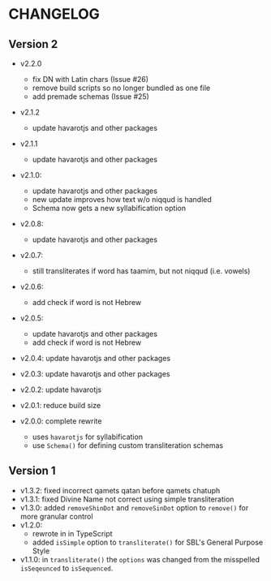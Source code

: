 # CHANGELOG

## Version 2

- v2.2.0
  - fix DN with Latin chars (Issue #26)
  - remove build scripts so no longer bundled as one file
  - add premade schemas (Issue #25)

- v2.1.2
  - update havarotjs and other packages

- v2.1.1
  - update havarotjs and other packages

- v2.1.0:
  - update havarotjs and other packages
  - new update improves how text w/o niqqud is handled
  - Schema now gets a new syllabification option

- v2.0.8:
  - update havarotjs and other packages

- v2.0.7:
  - still transliterates if word has taamim, but not niqqud (i.e. vowels)

- v2.0.6:
  - add check if word is not Hebrew

- v2.0.5:
  - update havarotjs and other packages
  - add check if word is not Hebrew

- v2.0.4: update havarotjs and other packages

- v2.0.3: update havarotjs and other packages

- v2.0.2: update havarotjs

- v2.0.1: reduce build size

- v2.0.0: complete rewrite
  - uses `havarotjs` for syllabification
  - use `Schema()` for defining custom transliteration schemas

## Version 1

- v1.3.2: fixed incorrect qamets qatan before qamets chatuph
- v1.3.1: fixed Divine Name not correct using simple transliteration
- v1.3.0: added `removeShinDot` and `removeSinDot` option to `remove()` for more granular control
- v1.2.0:
  - rewrote in in TypeScript
  - added `isSimple` option to `transliterate()` for SBL's General Purpose Style
- v1.1.0: in `transliterate()` the `options` was changed from the misspelled `isSeqeunced` to `isSequenced`.
